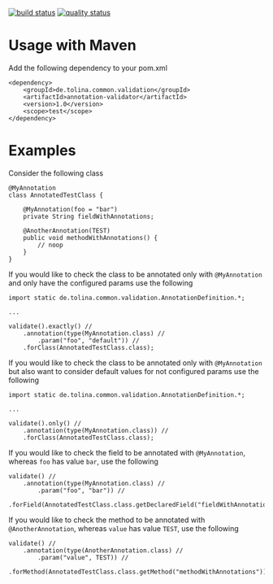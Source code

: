 [![build status](https://travis-ci.org/arxes-tolina/annotation-validator.svg?branch=master)](https://github.com/arxes-tolina/annotation-validator/commits/master)
[![quality status](https://sonarqube.com/api/badges/gate?key=de.tolina.common.validation%3Aannotation-validator)](https://sonarqube.com/dashboard?id=de.tolina.common.validation%3Aannotation-validator)

# Usage with Maven

Add the following dependency to your pom.xml

```
<dependency>
	<groupId>de.tolina.common.validation</groupId>
	<artifactId>annotation-validator</artifactId>
	<version>1.0</version>
	<scope>test</scope>
</dependency>
```

# Examples

Consider the following class

```
@MyAnnotation
class AnnotatedTestClass {

	@MyAnnotation(foo = "bar")
	private String fieldWithAnnotations;

	@AnotherAnnotation(TEST)
	public void methodWithAnnotations() {
		// noop
	}
}
```

If you would like to check the class to be annotated only with `@MyAnnotation` and only have the configured params use the following

```
import static de.tolina.common.validation.AnnotationDefinition.*;

...

validate().exactly() //
	.annotation(type(MyAnnotation.class) //
		.param("foo", "default")) //
	.forClass(AnnotatedTestClass.class);
```

If you would like to check the class to be annotated only with `@MyAnnotation` but also want to consider default values for not configured params use the following

```
import static de.tolina.common.validation.AnnotationDefinition.*;

...

validate().only() //
	.annotation(type(MyAnnotation.class)) //
	.forClass(AnnotatedTestClass.class);
```

If you would like to check the field to be annotated with `@MyAnnotation`, whereas `foo` has value `bar`, use the following

```
validate() //
	.annotation(type(MyAnnotation.class) //
		.param("foo", "bar")) //
	.forField(AnnotatedTestClass.class.getDeclaredField("fieldWithAnnotations"));

```

If you would like to check the method to be annotated with `@AnotherAnnotation`, whereas `value` has value `TEST`, use the following

```
validate() //
	.annotation(type(AnotherAnnotation.class) //
		.param("value", TEST)) //
	.forMethod(AnnotatedTestClass.class.getMethod("methodWithAnnotations"));

```